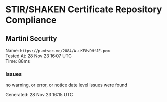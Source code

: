 # STIR/SHAKEN Certificate Repository Compliance

## Martini Security

Name: `https://p.mtsec.me/2884/A-uKF8vDHfJE.pem`\
Tested At: 28 Nov 23 16:07 UTC\
Time: 88ms

### Issues

no warning, or error, or notice date level issues were found

Generated: 28 Nov 23 16:15 UTC